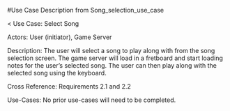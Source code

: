 #Use Case Description from Song_selection_use_case

<
Use Case: Select Song

Actors: User (initiator), Game Server

Description: The user will select a song to play along with from the song selection screen. The game server will load in a fretboard and start loading notes for the user’s selected song. The user can then play along with the selected song using the keyboard.

Cross Reference: Requirements 2.1 and 2.2

Use-Cases: No prior use-cases will need to be completed.
>